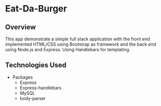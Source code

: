 # Eat-Da-Burger

## Overview

This app demonstrate a simple full stack application with the front end implemented HTML/CSS using Bootstrap as framework and the back end using Node.js and Express. Using Handlebars for templating.


## Technologies Used

* Packages
    - Express
    - Express-handlebars
    - MySQL
    - body-parser
    


